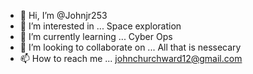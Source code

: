 - 👋 Hi, I’m @Johnjr253
- 👀 I’m interested in ... Space exploration 
- 🌱 I’m currently learning ... Cyber Ops
- 💞️ I’m looking to collaborate on ... All that is nessecary
- 📫 How to reach me ... johnchurchward12@gmail.com

<!---
Johnjr253/Johnjr253 is a ✨ special ✨ repository because its `README.md` (this file) appears on your GitHub profile.
You can click the Preview link to take a look at your changes.
--->
